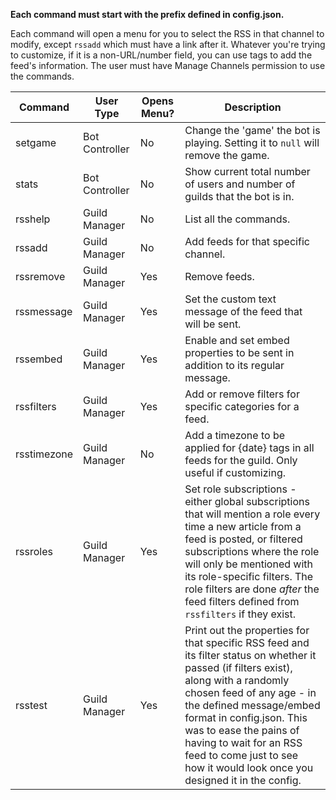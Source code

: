 **Each command must start with the prefix defined in config.json.**

Each command will open a menu for you to select the RSS in that channel to modify, except `rssadd` which must have a link after it. Whatever you're trying to customize, if it is a non-URL/number field, you can use tags to add the feed's information. The user must have Manage Channels permission to use the commands.

|Command|User Type|Opens Menu?|Description|
|-------|----------|-----------|----|
|setgame|Bot Controller|No|Change the 'game' the bot is playing. Setting it to `null` will remove the game.|
|stats|Bot Controller|No|Show current total number of users and number of guilds that the bot is in.|
|rsshelp|Guild Manager|No|List all the commands.|
|rssadd|Guild Manager|No|Add feeds for that specific channel.|
|rssremove|Guild Manager|Yes|Remove feeds.|
|rssmessage|Guild Manager|Yes|Set the custom text message of the feed that will be sent.|
|rssembed|Guild Manager|Yes|Enable and set embed properties to be sent in addition to its regular message.|
|rssfilters|Guild Manager|Yes|Add or remove filters for specific categories for a feed.|
|rsstimezone|Guild Manager|No|Add a timezone to be applied for {date} tags in all feeds for the guild. Only useful if customizing.|
|rssroles|Guild Manager|Yes|Set role subscriptions - either global subscriptions that will mention a role every time a new article from a feed is posted, or filtered subscriptions where the role will only be mentioned with its role-specific filters. The role filters are done *after* the feed filters defined from `rssfilters` if they exist.|
|rsstest|Guild Manager|Yes|Print out the properties for that specific RSS feed and its filter status on whether it passed (if filters exist), along with a randomly chosen feed of any age - in the defined message/embed format in config.json. This was to ease the pains of having to wait for an RSS feed to come just to see how it would look once you designed it in the config.|